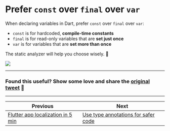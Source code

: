 # Prefer `const` over `final` over `var`

When declaring variables in Dart, prefer `const` over `final` over `var`:

- `const` is for hardcoded, **compile-time constants**
- `final` is for read-only variables that are **set just once**
- `var` is for variables that are **set more than once**

The static analyzer will help you choose wisely. 🙂

![](071.png)

---

### Found this useful? Show some love and share the [original tweet](https://twitter.com/biz84/status/1577285912253308928) 🙏

---

| Previous | Next |
| -------- | ---- |
| [Flutter app localization in 5 min](../0070-localizations/index.md) | [Use type annotations for safer code](../0072-use-type-annotations-for-safer-code/index.md) |
